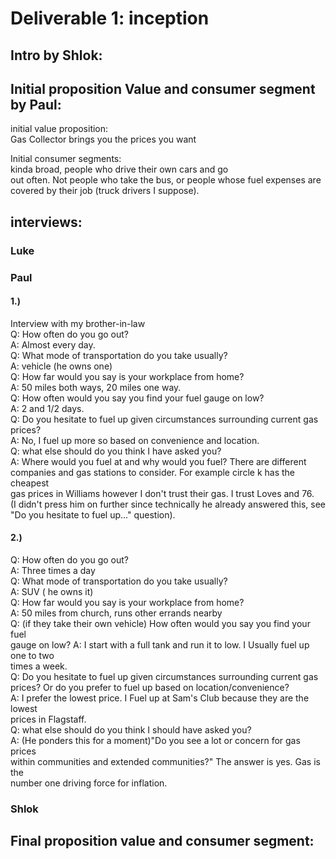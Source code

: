 # **Deliverable 1: inception**

## **Intro by Shlok:**

##  **Initial proposition Value and consumer segment by Paul:**

initial value proposition:  
Gas Collector brings you the prices you want

Initial consumer segments:  
kinda broad, people who drive their own cars and go  
out often. Not people who take the bus, or people whose fuel expenses are  
covered by their job (truck drivers I suppose).

## **interviews:**

### Luke

### Paul
#### 1.)
Interview with my brother-in-law  
Q: How often do you go out?  
A: Almost every day.  
Q: What mode of transportation do you take usually?  
A: vehicle (he owns one)  
Q: How far would you say is your workplace from home?  
A: 50 miles both ways, 20 miles one way.  
Q: How often would you say you find your fuel gauge on low?  
A: 2 and 1/2 days.  
Q: Do you hesitate to fuel up given circumstances surrounding current gas prices?  
A: No, I fuel up more so based on convenience and location.  
Q: what else should do you think I have asked you?  
A: Where would you fuel at and why would you fuel?  There are different   
companies and gas stations to consider. For example circle k has the cheapest   
gas prices in Williams however I don't trust their gas. I trust Loves and 76.   
(I didn't press him on further since technically he already answered this, see   
"Do you hesitate to fuel up..." question).

#### 2.)
Q: How often do you go out?  
A: Three times a day  
Q: What mode of transportation do you take usually?  
A: SUV ( he owns it)  
Q: How far would you say is your workplace from home?  
A: 50 miles from church, runs other errands nearby  
Q: (if they take their own vehicle) How often would you say you find your fuel  
gauge on low?
A: I start with a full tank and run it to low. I Usually fuel up one to two  
times a week.  
Q: Do you hesitate to fuel up given circumstances surrounding current gas  
prices? Or do you prefer to fuel up based on location/convenience?  
A: I prefer the lowest price. I Fuel up at Sam's Club because they are the lowest   
prices in Flagstaff.  
Q: what else should do you think I should have asked you?  
A: (He ponders this for a moment)"Do you see a lot or concern for gas prices   
within communities and extended communities?" The answer is yes. Gas is the   
number one driving force for inflation.
### Shlok

## **Final proposition value and consumer segment:**
